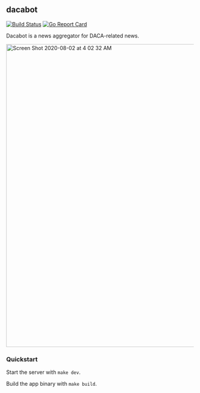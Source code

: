 dacabot
---
[![Build Status](https://travis-ci.com/TunedMystic/dacabot.svg?branch=master)](https://travis-ci.com/TunedMystic/dacabot)
[![Go Report Card](https://goreportcard.com/badge/github.com/tunedmystic/dacabot)](https://goreportcard.com/report/github.com/tunedmystic/dacabot)

Dacabot is a news aggregator for DACA-related news.

<img width="814" alt="Screen Shot 2020-08-02 at 4 02 32 AM" src="https://user-images.githubusercontent.com/6523726/89118631-0f3adf00-d475-11ea-8f9a-261b7eba90a3.png">

<br />

### Quickstart

Start the server with `make dev`.

Build the app binary with `make build`.

